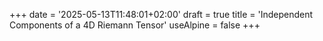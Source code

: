 +++
date = '2025-05-13T11:48:01+02:00'
draft = true
title = 'Independent Components of a 4D Riemann Tensor'
useAlpine = false
+++
